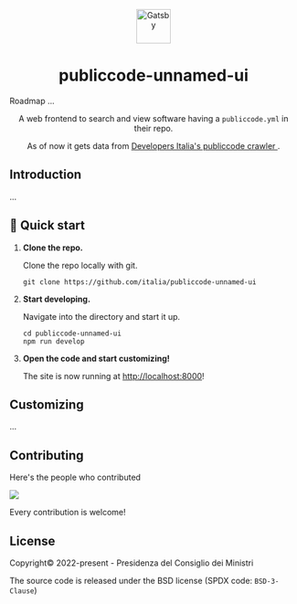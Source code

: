 <!-- markdownlint-disable no-inline-html -->

<p align="center">
  <img alt="Gatsby" src="https://www.gatsbyjs.com/Gatsby-Monogram.svg" width="60" />
</p>
<h1 align="center">
  publiccode-unnamed-ui
</h1>
 Roadmap ...
<p align="center">
  A web frontend to search and view software having a <code>publiccode.yml</code>
  in their repo.
</p>
<p align="center">
  As of now it gets data from
  <a href="https://github.com/italia/developers-italia-backend">
    Developers Italia's publiccode crawler
  </a>.
</p>

## Introduction
...


## 🚀 Quick start

1. **Clone the repo.**

    Clone the repo locally with git.

    ```shell
    git clone https://github.com/italia/publiccode-unnamed-ui
    ```

2. **Start developing.**

    Navigate into the directory and start it up.

    ```shell
    cd publiccode-unnamed-ui
    npm run develop
    ```

3. **Open the code and start customizing!**

    The site is now running at <http://localhost:8000>!

## Customizing
...

## Contributing

Here's the people who contributed

<a href="https://github.com/italia/publiccode-unnamed-ui/graphs/contributors">
  <img
  src="https://contributors-img.web.app/image?repo=italia/publiccode-unnamed-ui"
  />
</a>

Every contribution is welcome!

## License

Copyright© 2022-present - Presidenza del Consiglio dei Ministri

The source code is released under the BSD license (SPDX code: `BSD-3-Clause`)
